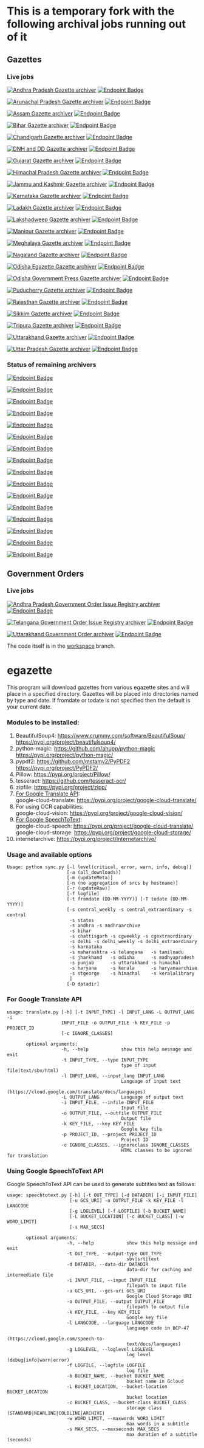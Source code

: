 # This is a temporary fork with the following archival jobs running out of it

## Gazettes

### Live jobs
[![Andhra Pradesh Gazette archiver](https://github.com/ramSeraph/egazette/actions/workflows/andhra_new.yml/badge.svg)](https://github.com/ramSeraph/egazette/actions/workflows/andhra_new.yml)
[![Endpoint Badge](https://img.shields.io/endpoint?url=https%3A%2F%2Framseraph.github.io%2Fegazette%2Fandhra_new.json)](https://archive.org/search?query=identifier%3Ain.gazette.andhra_new.*&sort=-date)

[![Arunachal Pradesh Gazette archiver](https://github.com/ramSeraph/egazette/actions/workflows/arunachal.yml/badge.svg)](https://github.com/ramSeraph/egazette/actions/workflows/arunachal.yml)
[![Endpoint Badge](https://img.shields.io/endpoint?url=https%3A%2F%2Framseraph.github.io%2Fegazette%2Farunachal.json)](https://archive.org/search?query=identifier%3Ain.gazette.arunachal.*&sort=-date)

[![Assam Gazette archiver](https://github.com/ramSeraph/egazette/actions/workflows/assam.yml/badge.svg)](https://github.com/ramSeraph/egazette/actions/workflows/assam.yml)
[![Endpoint Badge](https://img.shields.io/endpoint?url=https%3A%2F%2Framseraph.github.io%2Fegazette%2Fassam.json)](https://archive.org/search?query=identifier%3Ain.gazette.assam.*&sort=-date)

[![Bihar Gazette archiver](https://github.com/ramSeraph/egazette/actions/workflows/bihar.yml/badge.svg)](https://github.com/ramSeraph/egazette/actions/workflows/bihar.yml)
[![Endpoint Badge](https://img.shields.io/endpoint?url=https%3A%2F%2Framseraph.github.io%2Fegazette%2Fbihar.json)](https://archive.org/search?query=identifier%3Ain.gov.bih.gazette.*&sort=-date)

[![Chandigarh Gazette archiver](https://github.com/ramSeraph/egazette/actions/workflows/chandigarh.yml/badge.svg)](https://github.com/ramSeraph/egazette/actions/workflows/chandigarh.yml)
[![Endpoint Badge](https://img.shields.io/endpoint?url=https%3A%2F%2Framseraph.github.io%2Fegazette%2Fchandigarh.json)](https://archive.org/search?query=identifier%3Ain.gazette.chandigarh.*&sort=-date)

[![DNH and DD Gazette archiver](https://github.com/ramSeraph/egazette/actions/workflows/dadranagarhaveli.yml/badge.svg)](https://github.com/ramSeraph/egazette/actions/workflows/dadranagarhaveli.yml)
[![Endpoint Badge](https://img.shields.io/endpoint?url=https%3A%2F%2Framseraph.github.io%2Fegazette%2Fdadranagarhaveli.json)](https://archive.org/search?query=identifier%3Ain.gazette.dadranagarhaveli.*&sort=-date)

[![Gujarat Gazette archiver](https://github.com/ramSeraph/egazette/actions/workflows/gujarat.yml/badge.svg)](https://github.com/ramSeraph/egazette/actions/workflows/gujarat.yml)
[![Endpoint Badge](https://img.shields.io/endpoint?url=https%3A%2F%2Framseraph.github.io%2Fegazette%2Fgujarat.json)](https://archive.org/search?query=identifier%3Ain.gazette.gujarat.*&sort=-date)

[![Himachal Pradesh Gazette archiver](https://github.com/ramSeraph/egazette/actions/workflows/himachal.yml/badge.svg)](https://github.com/ramSeraph/egazette/actions/workflows/himachal.yml)
[![Endpoint Badge](https://img.shields.io/endpoint?url=https%3A%2F%2Framseraph.github.io%2Fegazette%2Fhimachal.json)](https://archive.org/search?query=identifier%3Ain.gazette.himachal.*&sort=-date)

[![Jammu and Kashmir Gazette archiver](https://github.com/ramSeraph/egazette/actions/workflows/jammuandkashmir.yml/badge.svg)](https://github.com/ramSeraph/egazette/actions/workflows/jammuandkashmir.yml)
[![Endpoint Badge](https://img.shields.io/endpoint?url=https%3A%2F%2Framseraph.github.io%2Fegazette%2Fjammuandkashmir.json)](https://archive.org/search?query=identifier%3Ain.gazette.jammuandkashmir.*&sort=-date)

[![Karnataka Gazette archiver](https://github.com/ramSeraph/egazette/actions/workflows/karnataka_erp.yml/badge.svg)](https://github.com/ramSeraph/egazette/actions/workflows/karnataka_erp.yml)
[![Endpoint Badge](https://img.shields.io/endpoint?url=https%3A%2F%2Framseraph.github.io%2Fegazette%2Fkarnataka_erp.json)](https://archive.org/search?query=identifier%3Ain.gazette.karnataka_erp.*&sort=-date)

[![Ladakh Gazette archiver](https://github.com/ramSeraph/egazette/actions/workflows/ladakh.yml/badge.svg)](https://github.com/ramSeraph/egazette/actions/workflows/ladakh.yml)
[![Endpoint Badge](https://img.shields.io/endpoint?url=https%3A%2F%2Framseraph.github.io%2Fegazette%2Fladakh.json)](https://archive.org/search?query=identifier%3Ain.gazette.ladakh.*&sort=-date)

[![Lakshadweep Gazette archiver](https://github.com/ramSeraph/egazette/actions/workflows/lakshadweep.yml/badge.svg)](https://github.com/ramSeraph/egazette/actions/workflows/lakshadweep.yml)
[![Endpoint Badge](https://img.shields.io/endpoint?url=https%3A%2F%2Framseraph.github.io%2Fegazette%2Flakshadweep.json)](https://archive.org/search?query=identifier%3Ain.gazette.lakshadweep.*&sort=-date)

[![Manipur Gazette archiver](https://github.com/ramSeraph/egazette/actions/workflows/manipur.yml/badge.svg)](https://github.com/ramSeraph/egazette/actions/workflows/manipur.yml)
[![Endpoint Badge](https://img.shields.io/endpoint?url=https%3A%2F%2Framseraph.github.io%2Fegazette%2Fmanipur.json)](https://archive.org/search?query=identifier%3Ain.gazette.manipur.*&sort=-date)

[![Meghalaya Gazette archiver](https://github.com/ramSeraph/egazette/actions/workflows/meghalaya.yml/badge.svg)](https://github.com/ramSeraph/egazette/actions/workflows/meghalaya.yml)
[![Endpoint Badge](https://img.shields.io/endpoint?url=https%3A%2F%2Framseraph.github.io%2Fegazette%2Fmeghalaya.json)](https://archive.org/search?query=identifier%3Ain.gazette.meghalaya.*&sort=-date)

[![Nagaland Gazette archiver](https://github.com/ramSeraph/egazette/actions/workflows/nagaland.yml/badge.svg)](https://github.com/ramSeraph/egazette/actions/workflows/nagaland.yml)
[![Endpoint Badge](https://img.shields.io/endpoint?url=https%3A%2F%2Framseraph.github.io%2Fegazette%2Fnagaland.json)](https://archive.org/search?query=identifier%3Ain.gazette.nagaland.*&sort=-date)

[![Odisha Egazette Gazette archiver](https://github.com/ramSeraph/egazette/actions/workflows/odisha_egaz.yml/badge.svg)](https://github.com/ramSeraph/egazette/actions/workflows/odisha_egaz.yml)
[![Endpoint Badge](https://img.shields.io/endpoint?url=https%3A%2F%2Framseraph.github.io%2Fegazette%2Fodisha_egaz.json)](https://archive.org/search?query=identifier%3Ain.gazette.odisha_egaz.*&sort=-date)

[![Odisha Government Press Gazette archiver](https://github.com/ramSeraph/egazette/actions/workflows/odisha_govpress.yml/badge.svg)](https://github.com/ramSeraph/egazette/actions/workflows/odisha_govpress.yml)
[![Endpoint Badge](https://img.shields.io/endpoint?url=https%3A%2F%2Framseraph.github.io%2Fegazette%2Fodisha_govpress.json)](https://archive.org/search?query=identifier%3Ain.gazette.odisha_govpress.*&sort=-date)

[![Puducherry Gazette archiver](https://github.com/ramSeraph/egazette/actions/workflows/puducherry.yml/badge.svg)](https://github.com/ramSeraph/egazette/actions/workflows/puducherry.yml)
[![Endpoint Badge](https://img.shields.io/endpoint?url=https%3A%2F%2Framseraph.github.io%2Fegazette%2Fpuducherry.json)](https://archive.org/search?query=identifier%3Ain.gazette.puducherry.*&sort=-date)

[![Rajasthan Gazette archiver](https://github.com/ramSeraph/egazette/actions/workflows/rajasthan.yml/badge.svg)](https://github.com/ramSeraph/egazette/actions/workflows/rajasthan.yml)
[![Endpoint Badge](https://img.shields.io/endpoint?url=https%3A%2F%2Framseraph.github.io%2Fegazette%2Frajasthan.json)](https://archive.org/search?query=identifier%3Ain.gazette.rajasthan.*&sort=-date)

[![Sikkim Gazette archiver](https://github.com/ramSeraph/egazette/actions/workflows/sikkim.yml/badge.svg)](https://github.com/ramSeraph/egazette/actions/workflows/sikkim.yml)
[![Endpoint Badge](https://img.shields.io/endpoint?url=https%3A%2F%2Framseraph.github.io%2Fegazette%2Fsikkim.json)](https://archive.org/search?query=identifier%3Ain.gazette.sikkim.*&sort=-date)

[![Tripura Gazette archiver](https://github.com/ramSeraph/egazette/actions/workflows/tripura.yml/badge.svg)](https://github.com/ramSeraph/egazette/actions/workflows/tripura.yml)
[![Endpoint Badge](https://img.shields.io/endpoint?url=https%3A%2F%2Framseraph.github.io%2Fegazette%2Ftripura.json)](https://archive.org/search?query=identifier%3Ain.gazette.tripura.*&sort=-date)

[![Uttarakhand Gazette archiver](https://github.com/ramSeraph/egazette/actions/workflows/uttarakhand.yml/badge.svg)](https://github.com/ramSeraph/egazette/actions/workflows/uttarakhand.yml)
[![Endpoint Badge](https://img.shields.io/endpoint?url=https%3A%2F%2Framseraph.github.io%2Fegazette%2Futtarakhand.json)](https://archive.org/search?query=identifier%3Ain.gazette.uttarakhand_new.*&sort=-date)

[![Uttar Pradesh Gazette archiver](https://github.com/ramSeraph/egazette/actions/workflows/uttarpradesh.yml/badge.svg)](https://github.com/ramSeraph/egazette/actions/workflows/uttarpradesh.yml)
[![Endpoint Badge](https://img.shields.io/endpoint?url=https%3A%2F%2Framseraph.github.io%2Fegazette%2Futtarpradesh.json)](https://archive.org/search?query=identifier%3Ain.gazette.uttarpradesh.*&sort=-date)

### Status of remaining archivers

[![Endpoint Badge](https://img.shields.io/endpoint?url=https%3A%2F%2Framseraph.github.io%2Fegazette%2Fcentral_weekly.json)](https://archive.org/search?query=identifier%3Ain.gazette.central.w.*&sort=-date)

[![Endpoint Badge](https://img.shields.io/endpoint?url=https%3A%2F%2Framseraph.github.io%2Fegazette%2Fcentral_extraordinary.json)](https://archive.org/search?query=identifier%3Ain.gazette.central.e.*&sort=-date)

[![Endpoint Badge](https://img.shields.io/endpoint?url=https%3A%2F%2Framseraph.github.io%2Fegazette%2Fdelhi_weekly.json)](https://archive.org/search?query=identifier%3Ain.gazette.delhi.w.*&sort=-date)

[![Endpoint Badge](https://img.shields.io/endpoint?url=https%3A%2F%2Framseraph.github.io%2Fegazette%2Fdelhi_extraordinary.json)](https://archive.org/search?query=identifier%3Ain.gazette.delhi.e.*&sort=-date)

[![Endpoint Badge](https://img.shields.io/endpoint?url=https%3A%2F%2Framseraph.github.io%2Fegazette%2Fcgweekly.json)](https://archive.org/search?query=identifier%3Ain.gazette.chhattisgarh.weekly.*&sort=-date)

[![Endpoint Badge](https://img.shields.io/endpoint?url=https%3A%2F%2Framseraph.github.io%2Fegazette%2Fcgextraordinary.json)](https://archive.org/search?query=identifier%3Ain.gazette.chhattisgarh.eo.*&sort=-date)

[![Endpoint Badge](https://img.shields.io/endpoint?url=https%3A%2F%2Framseraph.github.io%2Fegazette%2Fgoa.json)](https://archive.org/search?query=identifier%3Ain.goa.egaz.*&sort=-date)

[![Endpoint Badge](https://img.shields.io/endpoint?url=https%3A%2F%2Framseraph.github.io%2Fegazette%2Fharyana.json)](https://archive.org/search?query=identifier%3Ain.gazette.haryana.*&sort=-date)

[![Endpoint Badge](https://img.shields.io/endpoint?url=https%3A%2F%2Framseraph.github.io%2Fegazette%2Fjharkhand.json)](https://archive.org/search?query=identifier%3Ain.gazette.jharkhand.*&sort=-date)

[![Endpoint Badge](https://img.shields.io/endpoint?url=https%3A%2F%2Framseraph.github.io%2Fegazette%2Fkeralacompose.json)](https://archive.org/search?query=identifier%3Ain.gazette.keralacompose.*&sort=-date)

[![Endpoint Badge](https://img.shields.io/endpoint?url=https%3A%2F%2Framseraph.github.io%2Fegazette%2Fmadhyapradesh.json)](https://archive.org/search?query=identifier%3Ain.gazette.madhya.*&sort=-date)

[![Endpoint Badge](https://img.shields.io/endpoint?url=https%3A%2F%2Framseraph.github.io%2Fegazette%2Fmaharashtra.json)](https://archive.org/search?query=identifier%3Ain.gazette.maharashtra.*&sort=-date)

[![Endpoint Badge](https://img.shields.io/endpoint?url=https%3A%2F%2Framseraph.github.io%2Fegazette%2Fmizoram.json)](https://archive.org/search?query=identifier%3Ain.gazette.mizoram.*&sort=-date)

[![Endpoint Badge](https://img.shields.io/endpoint?url=https%3A%2F%2Framseraph.github.io%2Fegazette%2Fpunjabdsa.json)](https://archive.org/search?query=identifier%3Ain.gazette.punjabdsa.*&sort=-date)

[![Endpoint Badge](https://img.shields.io/endpoint?url=https%3A%2F%2Framseraph.github.io%2Fegazette%2Ftamilnadu.json)](https://archive.org/search?query=identifier%3Ain.gazette.tamilnadu.*&sort=-date)

[![Endpoint Badge](https://img.shields.io/endpoint?url=https%3A%2F%2Framseraph.github.io%2Fegazette%2Ftelangana.json)](https://archive.org/search?query=identifier%3Ain.gazette.telangana.*&sort=-date)



## Government Orders

### Live jobs

[![Andhra Pradesh Government Order Issue Registry archiver](https://github.com/ramSeraph/egazette/actions/workflows/andhra_goir.yml/badge.svg)](https://github.com/ramSeraph/egazette/actions/workflows/andhra_goir.yml)
[![Endpoint Badge](https://img.shields.io/endpoint?url=https%3A%2F%2Framseraph.github.io%2Fegazette%2Fandhra_goir.json)](https://archive.org/search?query=identifier%3Ain.gov.andhra.goir.*&sort=-date)

[![Telangana Government Order Issue Registry archiver](https://github.com/ramSeraph/egazette/actions/workflows/telangana_goir.yml/badge.svg)](https://github.com/ramSeraph/egazette/actions/workflows/telangana_goir.yml)
[![Endpoint Badge](https://img.shields.io/endpoint?url=https%3A%2F%2Framseraph.github.io%2Fegazette%2Ftelangana_goir.json)](https://archive.org/search?query=identifier%3Ain.gov.telangana.goir.*&sort=-date)

[![Uttarakhand Government Order archiver](https://github.com/ramSeraph/egazette/actions/workflows/uttarakhand_gos.yml/badge.svg)](https://github.com/ramSeraph/egazette/actions/workflows/uttarakhand_gos.yml)
[![Endpoint Badge](https://img.shields.io/endpoint?url=https%3A%2F%2Framseraph.github.io%2Fegazette%2Futtarakhand_gos.json)](https://archive.org/search?query=identifier%3Ain.gov.uttarakhand.go.*&sort=-date)


The code itself is in the [workspace](https://github.com/ramSeraph/egazette/tree/workspace) branch.

# egazette

This program will download gazettes from various egazette sites
and will place in a specified directory. Gazettes will be
placed into directories named by type and date. If fromdate or
todate is not specified then the default is your current date.

### Modules to be installed:
1. BeautifulSoup4: https://www.crummy.com/software/BeautifulSoup/ https://pypi.org/project/beautifulsoup4/
2. python-magic: https://github.com/ahupp/python-magic https://pypi.org/project/python-magic/
3. pypdf2: https://github.com/mstamy2/PyPDF2 https://pypi.org/project/PyPDF2/
4. Pillow: https://pypi.org/project/Pillow/
5. tesseract: https://github.com/tesseract-ocr/
6. zipfile: https://pypi.org/project/zipp/
7. [For Google Translate API](#for-google-translate-api): \
google-cloud-translate: https://pypi.org/project/google-cloud-translate/
8. For using OCR capabilities: \
google-cloud-vision: https://pypi.org/project/google-cloud-vision/
9. [For Google SpeechToText](#using-google-speechtotext-api): \
google-cloud-speech: https://pypi.org/project/google-cloud-translate/ \
google-cloud-storage: https://pypi.org/project/google-cloud-storage/
10. internetarchive: https://pypi.org/project/internetarchive/

### Usage and available options
```
Usage: python sync.py [-l level(critical, error, warn, info, debug)]
                      [-a (all_downloads)]
                      [-m (updateMeta)]
                      [-n (no aggregation of srcs by hostname)]
                      [-r (updateRaw)]
                      [-f logfile]
                      [-t fromdate (DD-MM-YYYY)] [-T todate (DD-MM-YYYY)]
                      [-s central_weekly -s central_extraordinary -s central
                       -s states 
                       -s andhra -s andhraarchive 
                       -s bihar 
                       -s chattisgarh -s cgweekly -s cgextraordinary 
                       -s delhi -s delhi_weekly -s delhi_extraordinary
                       -s karnataka
                       -s maharashtra -s telangana   -s tamilnadu
                       -s jharkhand   -s odisha      -s madhyapradesh
                       -s punjab      -s uttarakhand -s himachal
                       -s haryana     -s kerala      -s haryanaarchive
                       -s stgeorge    -s himachal    -s keralalibrary
                       ]
                      [-D datadir]
```

### For Google Translate API
```
usage: translate.py [-h] [-t INPUT_TYPE] -l INPUT_LANG -L OUTPUT_LANG -i
                    INPUT_FILE -o OUTPUT_FILE -k KEY_FILE -p PROJECT_ID
                    [-c IGNORE_CLASSES]

       optional arguments:
                    -h, --help            show this help message and exit
                    -t INPUT_TYPE, --type INPUT_TYPE
                                          type of input file(text/sbv/html)
                    -l INPUT_LANG, --input_lang INPUT_LANG
                                          Language of input text
                                          (https://cloud.google.com/translate/docs/languages)
                    -L OUTPUT_LANG        Language of output text
                    -i INPUT_FILE, --infile INPUT_FILE
                                          Input File
                    -o OUTPUT_FILE, --outfile OUTPUT_FILE
                                          Output file
                    -k KEY_FILE, --key KEY_FILE
                                          Google key file
                    -p PROJECT_ID, --project PROJECT_ID
                                          Project ID
                    -c IGNORE_CLASSES, --ignoreclass IGNORE_CLASSES
                                          HTML classes to be ignored for translation
```

### Using Google SpeechToText API
Google SpeechToText API can be used to generate subtitles text as follows:
```
usage: speechtotext.py [-h] [-t OUT_TYPE] [-d DATADIR] [-i INPUT_FILE]
                       [-u GCS_URI] -o OUTPUT_FILE -k KEY_FILE -l LANGCODE
                       [-g LOGLEVEL] [-f LOGFILE] [-b BUCKET_NAME]
                       [-L BUCKET_LOCATION] [-c BUCKET_CLASS] [-w WORD_LIMIT]
                       [-s MAX_SECS]

       optional arguments:
                      -h, --help            show this help message and exit
                      -t OUT_TYPE, --output-type OUT_TYPE
                                            sbv|srt|text
                      -d DATADIR, --data-dir DATADIR
                                            data-dir for caching and intermediate file
                      -i INPUT_FILE, --input INPUT_FILE
                                            filepath to input file
                      -u GCS_URI, --gcs-uri GCS_URI
                                            Google Cloud Storage URI
                      -o OUTPUT_FILE, --output OUTPUT_FILE
                                            filepath to output file
                      -k KEY_FILE, --key KEY_FILE
                                            Google key file
                      -l LANGCODE, --language LANGCODE
                                            language code in BCP-47
                                            (https://cloud.google.com/speech-to-
                                            text/docs/languages)
                      -g LOGLEVEL, --loglevel LOGLEVEL
                                            log level (debug|info|warn|error)
                      -f LOGFILE, --logfile LOGFILE
                                            log file
                      -b BUCKET_NAME, --bucket BUCKET_NAME
                                            bucket name in Gcloud
                      -L BUCKET_LOCATION, --bucket-location BUCKET_LOCATION
                                            bucket location
                      -c BUCKET_CLASS, --bucket-class BUCKET_CLASS
                                            storage class (STANDARD|NEARLINE|COLDLINE|ARCHIVE)
                      -w WORD_LIMIT, --maxwords WORD_LIMIT
                                            max words in a subtitle
                      -s MAX_SECS, --maxseconds MAX_SECS
                                            max duration of a subtitle (seconds)
```

